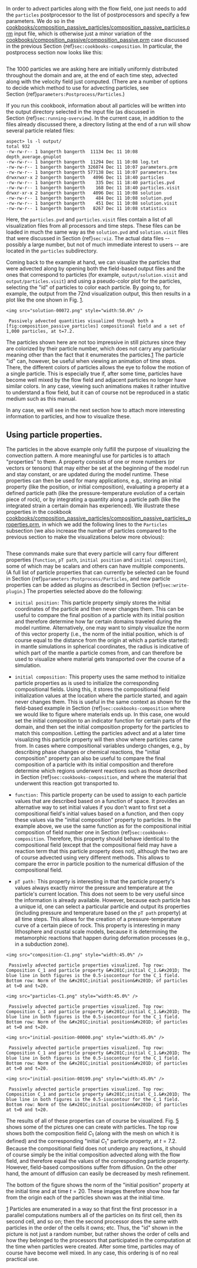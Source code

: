 In order to advect particles along with the flow field, one just needs to add
the `particles` postprocessor to the list of postprocessors and specify a few
parameters. We do so in the
[cookbooks/composition_passive_particles/composition_passive_particles.prm](https://www.github.com/geodynamics/aspect/blob/main/cookbooks/composition_passive_particles/composition_passive_particles.prm)
input file, which is otherwise just a minor variation of the
[cookbooks/composition_passive/composition_passive.prm](https://www.github.com/geodynamics/aspect/blob/main/cookbooks/composition_passive/composition_passive.prm) case discussed in
the previous Section&nbsp;{ref}`sec:cookbooks-composition`. In particular,
the postprocess section now looks like this:

``` prmfile
```

The 1000 particles we are asking here are initially uniformly distributed
throughout the domain and are, at the end of each time step, advected along
with the velocity field just computed. (There are a number of options to
decide which method to use for advecting particles, see
Section&nbsp;{ref}`parameters:Postprocess/Particles`.)

If you run this cookbook, information about all particles will be written into
the output directory selected in the input file (as discussed in
Section&nbsp;{ref}`sec:running-overview`). In the current case, in addition
to the files already discussed there, a directory listing at the end of a run
will show several particle related files:

``` ksh
aspect> ls -l output/
total 932
-rw-rw-r-- 1 bangerth bangerth  11134 Dec 11 10:08 depth_average.gnuplot
-rw-rw-r-- 1 bangerth bangerth  11294 Dec 11 10:08 log.txt
-rw-rw-r-- 1 bangerth bangerth 326074 Dec 11 10:07 parameters.prm
-rw-rw-r-- 1 bangerth bangerth 577138 Dec 11 10:07 parameters.tex
drwxrwxr-x 2 bangerth bangerth   4096 Dec 11 18:40 particles
-rw-rw-r-- 1 bangerth bangerth    335 Dec 11 18:40 particles.pvd
-rw-rw-r-- 1 bangerth bangerth    168 Dec 11 18:40 particles.visit
drwxr-xr-x 2 bangerth bangerth   4096 Dec 11 10:08 solution
-rw-rw-r-- 1 bangerth bangerth    484 Dec 11 10:08 solution.pvd
-rw-rw-r-- 1 bangerth bangerth    451 Dec 11 10:08 solution.visit
-rw-rw-r-- 1 bangerth bangerth   8267 Dec 11 10:08 statistics
```

Here, the `particles.pvd` and `particles.visit` files contain a list of all
visualization files from all processors and time steps. These files can be
loaded in much the same way as the `solution.pvd` and `solution.visit` files
that were discussed in Section&nbsp;{ref}`sec:viz`. The actual data files
-- possibly a large number, but not of much immediate interest to users
-- are located in the `particles` subdirectory.

Coming back to the example at hand, we can visualize the particles that were
advected along by opening both the field-based output files and the ones that
correspond to particles (for example, `output/solution.visit` and
`output/particles.visit`) and using a pseudo-color plot for the particles,
selecting the "id" of particles to color each particle. By going
to, for example, the output from the 72nd visualization output, this then
results in a plot like the one shown in Fig.&nbsp;[1].

```{figure-md} fig:composition_passive_particles
<img src="solution-00072.png" style="width:50.0%" />

 Passively advected quantities visualized through both a [fig:composition_passive_particles] compositional field and a set of 1,000 particles, at t=7.2.
```

The particles shown here are not too impressive in still pictures since they
are colorized by their particle number, which does not carry any particular
meaning other than the fact that it enumerates the particles.[1] The particle
"id" can, however, be useful when viewing an animation of time
steps. There, the different colors of particles allows the eye to follow the
motion of a single particle. This is especially true if, after some time,
particles have become well mixed by the flow field and adjacent particles no
longer have similar colors. In any case, viewing such animations makes it
rather intuitive to understand a flow field, but it can of course not be
reproduced in a static medium such as this manual.

In any case, we will see in the next section how to attach more interesting
information to particles, and how to visualize these.

## Using particle properties.

The particles in the above example only fulfill the purpose of visualizing the
convection pattern. A more meaningful use for particles is to attach
"properties" to them. A property consists of one or more numbers
(or vectors or tensors) that may either be set at the beginning of the model
run and stay constant, or are updated during the model runtime. These
properties can then be used for many applications, e.g., storing an initial
property (like the position, or initial composition), evaluating a property at
a defined particle path (like the pressure-temperature evolution of a certain
piece of rock), or by integrating a quantity along a particle path (like the
integrated strain a certain domain has experienced). We illustrate these
properties in the cookbook
[cookbooks/composition_passive_particles/composition_passive_particles_properties.prm](https://www.github.com/geodynamics/aspect/blob/main/cookbooks/composition_passive_particles/composition_passive_particles_properties.prm),
in which we add the following lines to the `Particles` subsection (we also
increase the number of particles compared to the previous section to make the
visualizations below more obvious):

``` prmfile
```

These commands make sure that every particle will carry four different
properties (`function`, `pT path`, `initial position` and
`initial composition`), some of which may be scalars and others can have
multiple components. (A full list of particle properties that can currently be
selected can be found in
Section&nbsp;{ref}`parameters:Postprocess/Particles`, and new particle
properties can be added as plugins as described in
Section&nbsp;{ref}`sec:write-plugin`.) The properties selected above do the
following:

-   `initial position:` This particle property simply stores the initial
    coordinates of the particle and then never changes them. This can be
    useful to compare the final position of a particle with its initial
    position and therefore determine how far certain domains traveled during
    the model runtime. Alternatively, one may want to simply visualize the
    norm of this vector property (i.e., the norm of the initial position,
    which is of course equal to the distance from the origin at which a
    particle started): in mantle simulations in spherical coordinates, the
    radius is indicative of which part of the mantle a particle comes from,
    and can therefore be used to visualize where material gets transported
    over the course of a simulation.

-   `initial composition:` This property uses the same method to initialize
    particle properties as is used to initialize the corresponding
    compositional fields. Using this, it stores the compositional field
    initialization values at the location where the particle started, and
    again never changes them. This is useful in the same context as shown for
    the field-based example in Section&nbsp;{ref}`sec:cookbooks-composition`
    where we would like to figure where materials ends up. In this case, one
    would set the initial composition to an indicator function for certain
    parts of the domain, and then set the initial composition property for the
    particles to match this composition. Letting the particles advect and at a
    later time visualizing this particle property will then show where
    particles came from. In cases where compositional variables undergo
    changes, e.g., by describing phase changes or chemical reactions, the
    "initial composition" property can also be useful to compare
    the final composition of a particle with its initial composition and
    therefore determine which regions underwent reactions such as those
    described in Section&nbsp;{ref}`sec:cookbooks-composition`, and where
    the material that underwent this reaction got transported to.

-   `function:` This particle property can be used to assign to each particle
    values that are described based on a function of space. It provides an
    alternative way to set initial values if you don't want to first set
    a compositional field's initial values based on a function, and then
    copy these values via the "initial composition" property to
    particles. In the example above, we use the same function as for the
    compositional initial composition of field number one in
    Section&nbsp;{ref}`sec:cookbooks-composition`. Therefore, this property
    should behave identical to the compositional field (except that the
    compositional field may have a reaction term that this particle property
    does not), although the two are of course advected using very different
    methods. This allows to compare the error in particle position to the
    numerical diffusion of the compositional field.

-   `pT path:` This property is interesting in that the particle
    property's values always exactly mirror the pressure and temperature
    at the particle's current location. This does not seem to be very
    useful since the information is already available. However, because each
    particle has a unique id, one can select a particular particle and output
    its properties (including pressure and temperature based on the `pT path`
    property) at all time steps. This allows for the creation of a
    pressure-temperature curve of a certain piece of rock. This property is
    interesting in many lithosphere and crustal scale models, because it is
    determining the metamorphic reactions that happen during deformation
    processes (e.g., in a subduction zone).


```{figure-md} fig:composition_passive_particles_properties
<img src="composition-C1.png" style="width:45.0%" />

 Passively advected particle properties visualized. Top row: Composition C_1 and particle property &#x201C;initial C_1.&#x201D; The blue line in both figures is the 0.5-isocontour for the C_1 field. Bottom row: Norm of the &#x201C;initial position&#x201D; of particles at t=0 and t=20.
```

```{figure-md} fig:composition_passive_particles_properties
<img src="particles-C1.png" style="width:45.0%" />

 Passively advected particle properties visualized. Top row: Composition C_1 and particle property &#x201C;initial C_1.&#x201D; The blue line in both figures is the 0.5-isocontour for the C_1 field. Bottom row: Norm of the &#x201C;initial position&#x201D; of particles at t=0 and t=20.
```

```{figure-md} fig:composition_passive_particles_properties
<img src="initial-position-00000.png" style="width:45.0%" />

 Passively advected particle properties visualized. Top row: Composition C_1 and particle property &#x201C;initial C_1.&#x201D; The blue line in both figures is the 0.5-isocontour for the C_1 field. Bottom row: Norm of the &#x201C;initial position&#x201D; of particles at t=0 and t=20.
```

```{figure-md} fig:composition_passive_particles_properties
<img src="initial-position-00199.png" style="width:45.0%" />

 Passively advected particle properties visualized. Top row: Composition C_1 and particle property &#x201C;initial C_1.&#x201D; The blue line in both figures is the 0.5-isocontour for the C_1 field. Bottom row: Norm of the &#x201C;initial position&#x201D; of particles at t=0 and t=20.
```

The results of all of these properties can of course be visualized.
Fig.&nbsp;[5] shows some of the pictures one can create with particles. The
top row shows both the composition field $C_1$ (along with the mesh on which
it is defined) and the corresponding "initial $C_1$" particle
property, at $t=7.2$. Because the compositional field does not undergo any
reactions, it should of course simply be the initial composition advected
along with the flow field, and therefore equal the values of the corresponding
particle property. However, field-based compositions suffer from diffusion. On
the other hand, the amount of diffusion can easily be decreased by mesh
refinement.

The bottom of the figure shows the norm of the "initial position"
property at the initial time and at time $t=20$. These images therefore show
how far from the origin each of the particles shown was at the initial time.

[1] Particles are enumerated in a way so that first the first processor in a
parallel computations numbers all of the particles on its first cell, then its
second cell, and so on; then the second processor does the same with particles
in the order of the cells it owns; etc. Thus, the "id" shown in
the picture is not just a random number, but rather shows the order of cells
and how they belonged to the processors that participated in the computation
at the time when particles were created. After some time, particles may of
course have become well mixed. In any case, this ordering is of no real
practical use.

  [cookbooks/composition_passive_particles/composition_passive_particles.prm]:
    cookbooks/composition_passive_particles/composition_passive_particles.prm
  [cookbooks/composition_passive/composition_passive.prm]: cookbooks/composition_passive/composition_passive.prm
  [1]: #sec:cookbooks-composition
  [2]: #parameters:Postprocess/Particles
  [3]: #sec:running-overview
  [4]: #sec:viz
  [1]: #fig:composition_passive_particles
  [cookbooks/composition_passive_particles/composition_passive_particles_properties.prm]:
    cookbooks/composition_passive_particles/composition_passive_particles_properties.prm
  [5]: #sec:write-plugin
  [5]: #fig:composition_passive_particles_properties